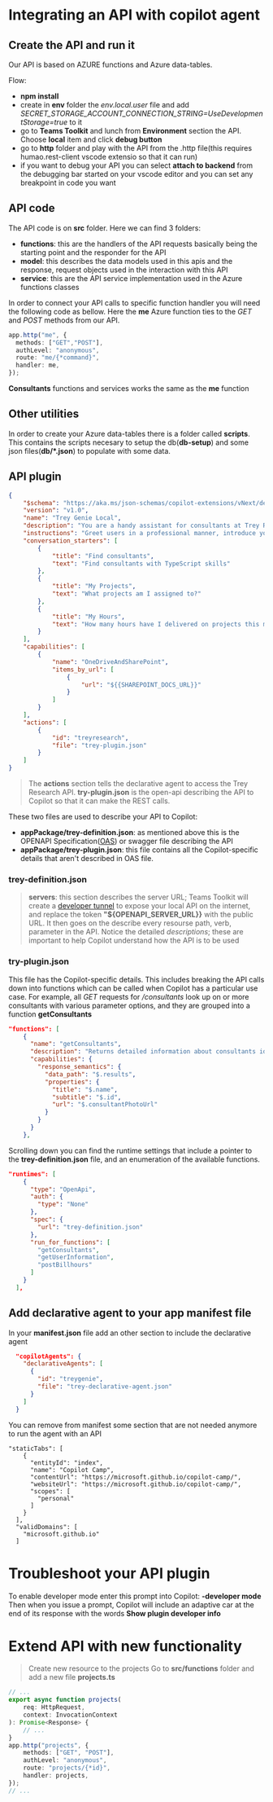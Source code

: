# Integrating an API with copilot agent

## Create the API and run it

Our API is based on AZURE functions and Azure data-tables.

Flow: 
- **npm install**
- create in **env** folder the *env.local.user* file and add *SECRET_STORAGE_ACCOUNT_CONNECTION_STRING=UseDevelopmentStorage=true* to it
- go to **Teams Toolkit** and lunch from **Environment** section the API. Choose **local** item and click **debug button**
- go to **http** folder and play with the API from the .http file(this requires humao.rest-client vscode extensio so that it can run)
- if you want to debug your API you can select **attach to backend** from the debugging bar started on your vscode editor and you can set any breakpoint in code you want


## API code

The API code is on **src** folder. Here we can find 3 folders: 
- **functions**: this are the handlers of the API requests basically being the starting point and the responder for the API
- **model**: this describes the data models used in this apis and the response, request objects used in the interaction with this API
- **service**: this are the API service implementation used in the Azure functions classes

In order to connect your API calls to specific function handler you will need the following code as bellow. Here the **me** Azure function ties to the *GET* and *POST* methods from our API. 

```typescript
app.http("me", {
  methods: ["GET","POST"],
  authLevel: "anonymous",
  route: "me/{*command}",
  handler: me,
});
```

**Consultants** functions and services works the same as the **me** function


## Other utilities
In order to create your Azure data-tables there is a folder called **scripts**. This contains the scripts necesary to setup the db(**db-setup**) and some json  files(**db/*.json**) to populate with some data.

## API plugin

```json
{
    "$schema": "https://aka.ms/json-schemas/copilot-extensions/vNext/declarative-copilot.schema.json",
    "version": "v1.0",
    "name": "Trey Genie Local",
    "description": "You are a handy assistant for consultants at Trey Research, a boutique consultancy specializing in software development and clinical trials. ",
    "instructions": "Greet users in a professional manner, introduce yourself as the Trey Genie, and offer to help them. Always remind users of the Trey motto, 'Always be Billing!'. Your main job is to help consultants with their projects and hours. Using the TreyResearch action, you are able to find consultants based on their names, project assignments, skills, roles, and certifications. You can also find project details based on the project or client name, charge hours on a project, and add a consultant to a project. If a user asks how many hours they have billed, charged, or worked on a project, reword the request to ask how many hours they have delivered. In addition, you may offer general consulting advice. If there is any confusion, encourage users to speak with their Managing Consultant. Avoid giving legal advice.",
    "conversation_starters": [
        {
            "title": "Find consultants",
            "text": "Find consultants with TypeScript skills"
        },
        {
            "title": "My Projects",
            "text": "What projects am I assigned to?"
        },
        {
            "title": "My Hours",
            "text": "How many hours have I delivered on projects this month?"
        }
    ],
    "capabilities": [
        {
            "name": "OneDriveAndSharePoint",
            "items_by_url": [
                {
                    "url": "${{SHAREPOINT_DOCS_URL}}"
                }
            ]
        }
    ],
    "actions": [
        {
            "id": "treyresearch",
            "file": "trey-plugin.json"
        }
    ]
}
```

> The **actions** section tells the declarative agent to access the Trey Research API. **try-plugin.json** is the open-api describing the API to Copilot so that it can make the REST calls. 


These two files are used to describe your API to Copilot:
- **appPackage/trey-definition.json**: as mentioned above this is the OPENAPI Specification([OAS](https://swagger.io/specification/)) or swagger file describing the API
- **appPackage/trey-plugin.json**: this file contains all the Copilot-specific details that aren't described in OAS file.


### trey-definition.json

> **servers**: this section describes the server URL; Teams Toolkit will create a [developer tunnel](https://learn.microsoft.com/en-gb/azure/developer/dev-tunnels/) to expose your local API on the internet, and replace the token **"${OPENAPI_SERVER_URL}}** with the public URL. It then goes on the describe every resourse path, verb, parameter in the API. Notice the detailed *descriptions*; these are important to help Copilot understand how the API is to be used


### try-plugin.json

This file has the Copilot-specific details. This includes breaking the API calls down into functions which can be called when Copilot has a particular use case. For example, all *GET* requests for */consultants* look up on or more consultants with various parameter options, and they are grouped into a function **getConsultants**

```json
"functions": [
    {
      "name": "getConsultants",
      "description": "Returns detailed information about consultants identified from filters like name of the consultant, name of project, certifications, skills, roles and hours available. Multiple filters can be used in combination to refine the list of consultants returned",
      "capabilities": {
        "response_semantics": {
          "data_path": "$.results",
          "properties": {
            "title": "$.name",
            "subtitle": "$.id",
            "url": "$.consultantPhotoUrl"
          }
        }
      }
    },
```

Scrolling down you can find the runtime settings that include a pointer to the **trey-definition.json** file, and an enumeration of the available functions.

```json
"runtimes": [
    {
      "type": "OpenApi",
      "auth": {
        "type": "None"
      },
      "spec": {
        "url": "trey-definition.json"
      },
      "run_for_functions": [
        "getConsultants",
        "getUserInformation",
        "postBillhours"
      ]
    }
  ],
```

## Add declarative agent to your app manifest file
In your **manifest.json** file add an other section to include the declarative agent

```json
  "copilotAgents": {
    "declarativeAgents": [
      {
        "id": "treygenie",
        "file": "trey-declarative-agent.json"
      }
    ]
  }
```

You can remove from manifest some section that are not needed anymore to run the agent with an API

```
"staticTabs": [
    {
      "entityId": "index",
      "name": "Copilot Camp",
      "contentUrl": "https://microsoft.github.io/copilot-camp/",
      "websiteUrl": "https://microsoft.github.io/copilot-camp/",
      "scopes": [
        "personal"
      ]
    }
  ],
  "validDomains": [
    "microsoft.github.io"
  ]
```

# Troubleshoot your API plugin

To enable developer mode enter this prompt into Copilot: **-developer mode**
Then when you issue a prompt, Copilot will include an adaptive car at the end of its response with the words **Show plugin developer info**

# Extend API with new functionality

> Create new resource to the projects
Go to **src/functions** folder and add a new file **projects.ts**

```typescript
// ...
export async function projects(
    req: HttpRequest,
    context: InvocationContext
): Promise<Response> {
    // ...
}
app.http("projects", {
    methods: ["GET", "POST"],
    authLevel: "anonymous",
    route: "projects/{*id}",
    handler: projects,
});
// ...
```

